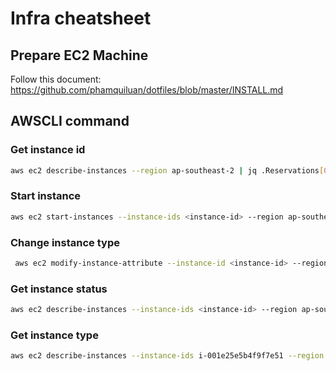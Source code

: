 # Infra cheatsheet

## Prepare EC2 Machine 

Follow this document: https://github.com/phamquiluan/dotfiles/blob/master/INSTALL.md

## AWSCLI command

### Get instance id 
```bash 
aws ec2 describe-instances --region ap-southeast-2 | jq .Reservations[0].Instances[0].InstanceId
```

### Start instance 
```bash 
aws ec2 start-instances --instance-ids <instance-id> --region ap-southeast-2
```

### Change instance type 
```bash
 aws ec2 modify-instance-attribute --instance-id <instance-id> --region ap-southeast-2 --instance-type "{\"Value\":\"c5.12xlarge\"}"
 ```

### Get instance status
```bash 
aws ec2 describe-instances --instance-ids <instance-id> --region ap-southeast-2 | jq .Reservations[0].Instances[0].State.Name
```

### Get instance type
```bash
aws ec2 describe-instances --instance-ids i-001e25e5b4f9f7e51 --region ap-southeast-2 | jq .Reservations[0].Instances[0].InstanceType
```
